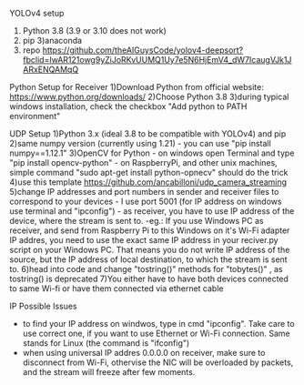 YOLOv4 setup
1) Python 3.8 (3.9 or 3.10 does not work)
2) pip
3)anaconda 
4) repo https://github.com/theAIGuysCode/yolov4-deepsort?fbclid=IwAR121owg9yZiJoRKvUUMQ1Uy7e5N6HjEmV4_dW7IcaugVJk1JARxENQAMqQ


Python Setup for Receiver
1)Download Python from official website: https://www.python.org/downloads/
2)Choose Python 3.8
3)during typical windows installation, check the checkbox "Add python to PATH environment"


UDP Setup
1)Python 3.x (ideal 3.8 to be compatible with YOLOv4) and pip
2)same numpy version (currently using 1.21) - you can use "pip install numpy==1.12.1"
3)OpenCV for Python
    - on windows open Terminal and type "pip install opencv-python"
    - on RaspberryPi, and other unix machines, simple command "sudo apt-get install python-opnecv" should do the trick
4)use this template https://github.com/ancabilloni/udp_camera_streaming
5)change IP addresses and port numbers in sender and receiver files to correspond to your devices
    - I use port 5001 (for IP address on windows use terminal and "ipconfig")
    - as receiver, you have to use IP address of the device, where the stream is sent to.
        -eg.: If you use Windows PC as receiver, and send from Raspberry Pi to this Windows on it's Wi-Fi adapter IP addres, you need to use the exact same IP address in your reciver.py script on your Windows PC. That means you do not write IP address of the source, but the IP address of local destination, to which the stream is sent to.
6)head into code and change "tostring()" methods for "tobytes()" , as tostring() is deprecated
7)You either have to have both devices connected to same Wi-fi or have them connected via ethernet cable

IP Possible Issues
- to find your IP address on windwos, type in cmd "ipconfig". Take care to use correct one, if you want to use Ethernet or Wi-Fi connection. Same stands for Linux (the command is "ifconfig")
- when using universal IP addres 0.0.0.0 on receiver, make sure to disconnect from Wi-Fi, othervise the NIC will be overloaded by packets, and the stream will freeze after few moments.
    